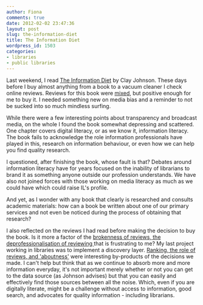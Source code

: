 ```yaml
---
author: Fiona
comments: true
date: 2012-02-02 23:47:36
layout: post
slug: the-information-diet
title: The Information Diet
wordpress_id: 1503
categories:
- libraries
- public libraries
---
```


Last weekend, I read [The Information Diet](http://www.informationdiet.com/) by Clay Johnson. These days before I buy almost anything from a book to a vacuum cleaner I check online reviews. Reviews for this book were [mixed](http://www.amazon.com/Information-Diet-Case-Conscious-Consumption/dp/1449304680/ref=sr_1_1?ie=UTF8&qid=1328189260&sr=8-1), but positive enough for me to buy it. I needed something new on media bias and a reminder to not be sucked into so much mindless surfing.

While there were a few interesting points about transparency and broadcast media, on the whole I found the book somewhat depressing and scattered. One chapter covers digital literacy, or as we know it, information literacy. The book fails to acknowledge the role information professionals have played in this, research on information behaviour, or even how we can help you find quality research.

I questioned, after finishing the book, whose fault is that? Debates around information literacy have for years focused on the inability of librarians to brand it as something anyone outside our profession understands. We have also not joined forces with those working on media literacy as much as we could have which could raise IL's profile.

And yet, as I wonder with any book that clearly is researched and consults academic materials: how can a book be written about one of our primary services and not even be noticed during the process of obtaining that research?

I also reflected on the reviews I had read before making the decision to buy the book. Is it more a factor of the [brokenness of reviews, the deprofessionalisation of reviewing ](http://www.guardian.co.uk/commentisfree/2012/feb/01/tripadvisor-furore-criticism)that is frustrating to me? My last project working in libraries was to implement a discovery layer. [Ranking, the role of reviews, and 'aboutness'](http://www.slideshare.net/mobile/blisspix/adaptability-aboutness-and-authenticity-towards-discovery-platforms-with-nextgeneration-catalogues-and-linked-data) were interesting by-products of the decisions we made. I can't help but think that as we continue to absorb more and more information everyday, it's not important merely whether or not you can get to the data source (as Johnson advises) but that you can easily and effectively find those sources between all the noise. Which, even if you are digitally literate, might be a challenge without access to information, good search, and advocates for quality information - including librarians.
